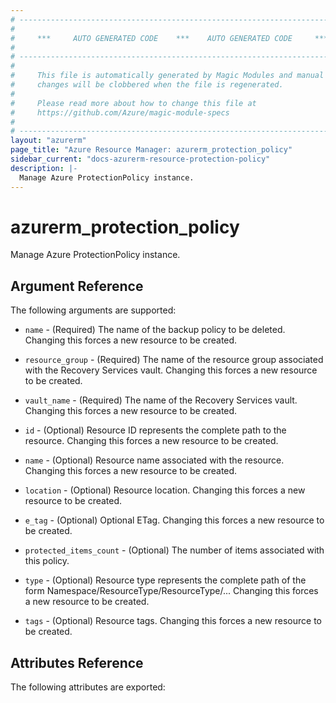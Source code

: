 ```yaml
---
# ----------------------------------------------------------------------------
#
#     ***     AUTO GENERATED CODE    ***    AUTO GENERATED CODE     ***
#
# ----------------------------------------------------------------------------
#
#     This file is automatically generated by Magic Modules and manual
#     changes will be clobbered when the file is regenerated.
#
#     Please read more about how to change this file at
#     https://github.com/Azure/magic-module-specs
#
# ----------------------------------------------------------------------------
layout: "azurerm"
page_title: "Azure Resource Manager: azurerm_protection_policy"
sidebar_current: "docs-azurerm-resource-protection-policy"
description: |-
  Manage Azure ProtectionPolicy instance.
---
```


# azurerm_protection_policy

Manage Azure ProtectionPolicy instance.


## Argument Reference

The following arguments are supported:

* `name` - (Required) The name of the backup policy to be deleted. Changing this forces a new resource to be created.

* `resource_group` - (Required) The name of the resource group associated with the Recovery Services vault. Changing this forces a new resource to be created.

* `vault_name` - (Required) The name of the Recovery Services vault. Changing this forces a new resource to be created.

* `id` - (Optional) Resource ID represents the complete path to the resource. Changing this forces a new resource to be created.

* `name` - (Optional) Resource name associated with the resource. Changing this forces a new resource to be created.

* `location` - (Optional) Resource location. Changing this forces a new resource to be created.

* `e_tag` - (Optional) Optional ETag. Changing this forces a new resource to be created.

* `protected_items_count` - (Optional) The number of items associated with this policy.

* `type` - (Optional) Resource type represents the complete path of the form Namespace/ResourceType/ResourceType/... Changing this forces a new resource to be created.

* `tags` - (Optional) Resource tags. Changing this forces a new resource to be created.

## Attributes Reference

The following attributes are exported:
